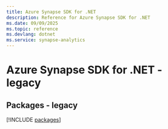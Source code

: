 ```yaml
---
title: Azure Synapse SDK for .NET
description: Reference for Azure Synapse SDK for .NET
ms.date: 09/09/2025
ms.topic: reference
ms.devlang: dotnet
ms.service: synapse-analytics
---
```

# Azure Synapse SDK for .NET - legacy
## Packages - legacy
[!INCLUDE [packages](synapse-index.md)]